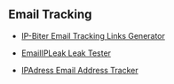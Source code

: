 ## Email Tracking

- [IP-Biter Email Tracking Links Generator](https://github.com/damianofalcioni/IP-Biter)

- [EmailIPLeak Leak Tester](http://emailipleak.com/)

- [IPAdress Email Address Tracker](https://www.ip-adress.com/trace-email-address)